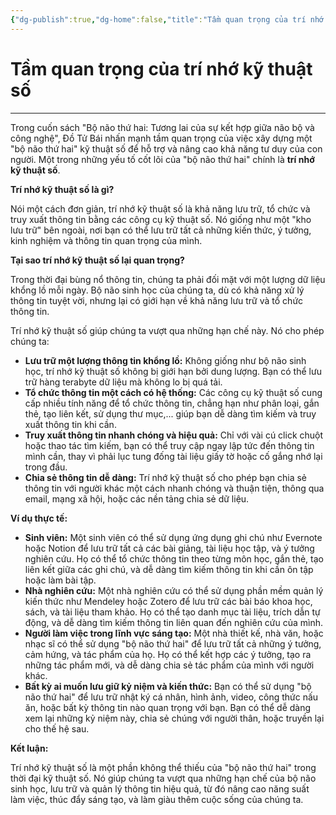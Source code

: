 ```yaml
---
{"dg-publish":true,"dg-home":false,"title":"Tầm quan trọng của trí nhớ kỹ thuật số","date":"2025-01-31","tags":["book","books/bo-nao-thu-hai"],"dg-path":"Books/02 - Bộ Não Thứ Hai - Đồ Tử Bái/8 - Tầm quan trọng của trí nhớ kỹ thuật số.md","permalink":"/books/02-bo-nao-thu-hai-do-tu-bai/8-tam-quan-trong-cua-tri-nho-ky-thuat-so/","dgPassFrontmatter":true,"updated":"2025-01-31T13:52:53.405+07:00"}
---
```


# Tầm quan trọng của trí nhớ kỹ thuật số
---
Trong cuốn sách "Bộ não thứ hai: Tương lai của sự kết hợp giữa não bộ và công nghệ", Đồ Tử Bái nhấn mạnh tầm quan trọng của việc xây dựng một "bộ não thứ hai" kỹ thuật số để hỗ trợ và nâng cao khả năng tư duy của con người. Một trong những yếu tố cốt lõi của "bộ não thứ hai" chính là **trí nhớ kỹ thuật số**.

**Trí nhớ kỹ thuật số là gì?**

Nói một cách đơn giản, trí nhớ kỹ thuật số là khả năng lưu trữ, tổ chức và truy xuất thông tin bằng các công cụ kỹ thuật số. Nó giống như một "kho lưu trữ" bên ngoài, nơi bạn có thể lưu trữ tất cả những kiến thức, ý tưởng, kinh nghiệm và thông tin quan trọng của mình.

**Tại sao trí nhớ kỹ thuật số lại quan trọng?**

Trong thời đại bùng nổ thông tin, chúng ta phải đối mặt với một lượng dữ liệu khổng lồ mỗi ngày. Bộ não sinh học của chúng ta, dù có khả năng xử lý thông tin tuyệt vời, nhưng lại có giới hạn về khả năng lưu trữ và tổ chức thông tin.

Trí nhớ kỹ thuật số giúp chúng ta vượt qua những hạn chế này. Nó cho phép chúng ta:

- **Lưu trữ một lượng thông tin khổng lồ:** Không giống như bộ não sinh học, trí nhớ kỹ thuật số không bị giới hạn bởi dung lượng. Bạn có thể lưu trữ hàng terabyte dữ liệu mà không lo bị quá tải.
- **Tổ chức thông tin một cách có hệ thống:** Các công cụ kỹ thuật số cung cấp nhiều tính năng để tổ chức thông tin, chẳng hạn như phân loại, gắn thẻ, tạo liên kết, sử dụng thư mục,... giúp bạn dễ dàng tìm kiếm và truy xuất thông tin khi cần.
- **Truy xuất thông tin nhanh chóng và hiệu quả:** Chỉ với vài cú click chuột hoặc thao tác tìm kiếm, bạn có thể truy cập ngay lập tức đến thông tin mình cần, thay vì phải lục tung đống tài liệu giấy tờ hoặc cố gắng nhớ lại trong đầu.
- **Chia sẻ thông tin dễ dàng:** Trí nhớ kỹ thuật số cho phép bạn chia sẻ thông tin với người khác một cách nhanh chóng và thuận tiện, thông qua email, mạng xã hội, hoặc các nền tảng chia sẻ dữ liệu.

**Ví dụ thực tế:**

- **Sinh viên:** Một sinh viên có thể sử dụng ứng dụng ghi chú như Evernote hoặc Notion để lưu trữ tất cả các bài giảng, tài liệu học tập, và ý tưởng nghiên cứu. Họ có thể tổ chức thông tin theo từng môn học, gắn thẻ, tạo liên kết giữa các ghi chú, và dễ dàng tìm kiếm thông tin khi cần ôn tập hoặc làm bài tập.
- **Nhà nghiên cứu:** Một nhà nghiên cứu có thể sử dụng phần mềm quản lý kiến thức như Mendeley hoặc Zotero để lưu trữ các bài báo khoa học, sách, và tài liệu tham khảo. Họ có thể tạo danh mục tài liệu, trích dẫn tự động, và dễ dàng tìm kiếm thông tin liên quan đến nghiên cứu của mình.
- **Người làm việc trong lĩnh vực sáng tạo:** Một nhà thiết kế, nhà văn, hoặc nhạc sĩ có thể sử dụng "bộ não thứ hai" để lưu trữ tất cả những ý tưởng, cảm hứng, và tác phẩm của họ. Họ có thể kết hợp các ý tưởng, tạo ra những tác phẩm mới, và dễ dàng chia sẻ tác phẩm của mình với người khác.
- **Bất kỳ ai muốn lưu giữ kỷ niệm và kiến thức:** Bạn có thể sử dụng "bộ não thứ hai" để lưu trữ nhật ký cá nhân, hình ảnh, video, công thức nấu ăn, hoặc bất kỳ thông tin nào quan trọng với bạn. Bạn có thể dễ dàng xem lại những kỷ niệm này, chia sẻ chúng với người thân, hoặc truyền lại cho thế hệ sau.

**Kết luận:**

Trí nhớ kỹ thuật số là một phần không thể thiếu của "bộ não thứ hai" trong thời đại kỹ thuật số. Nó giúp chúng ta vượt qua những hạn chế của bộ não sinh học, lưu trữ và quản lý thông tin hiệu quả, từ đó nâng cao năng suất làm việc, thúc đẩy sáng tạo, và làm giàu thêm cuộc sống của chúng ta.
